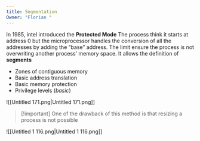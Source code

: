 ```yaml
---
title: Segmentation
Owner: "Florian "
---
```

  
In 1985, intel introduced the **Protected Mode**
The process think it starts at address 0 but the microprocessor handles the conversion of all the addresses by adding the “base” address.
The limit ensure the process is not overwriting another process’ memory space.
It allows the definition of **segments**
- Zones of contiguous memory
- Basic address translation
- Basic memory protection
- Privilege levels (_basic_)
  
![[Untitled 171.png|Untitled 171.png]]


> [!important] One of the drawback of this method is that resizing a process is not possible
  
![[Untitled 1 116.png|Untitled 1 116.png]]

